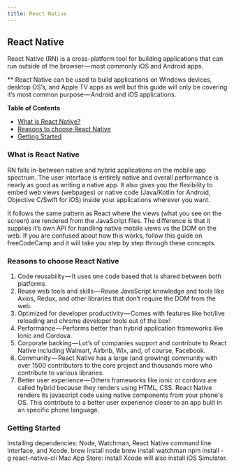 ```yaml
---
title: React Native
---
```

## React Native

React Native (RN) is a cross-platform tool for building applications that can run outside of the browser — most commonly iOS and Android apps.

** React Native can be used to build applications on Windows devices, desktop OS’s, and Apple TV apps as well but this guide will only be covering it’s most common purpose — Android and iOS applications.

**Table of Contents**
- [What is React Native?](#what-is-react-native)
- [Reasons to choose React Native](#reasons-to-choose-react-native)
- [Getting Started](#getting-started)

### What is React Native

RN falls in-between native and hybrid applications on the mobile app spectrum. The user interface is entirely native and overall performance is nearly as good as writing a native app. It also gives you the flexibility to embed web views (webpages) or native code (Java/Kotlin for Android, Objective C/Swift for iOS) inside your applications wherever you want.

It follows the same pattern as React where the views (what you see on the screen) are rendered from the JavaScript files. The difference is that it supplies it’s own API for handling native mobile views vs the DOM on the web. If you are confused about how this works, follow this guide on freeCodeCamp and it will take you step by step through these concepts.

### Reasons to choose React Native

1. Code reusability — It uses one code based that is shared between both platforms.
1. Reuse web tools and skills — Reuse JavaScript knowledge and tools like Axios, Redux, and other libraries that don’t require the DOM from the web.
1. Optimized for developer productivity — Comes with features like hot/live reloading and chrome developer tools out of the box!
1. Performance — Performs better than hybrid application frameworks like Ionic and Cordova.
1. Corporate backing — Lot’s of companies support and contribute to React Native including Walmart, Airbnb, Wix, and, of course, Facebook.
1. Community — React Native has a large (and growing) community with over 1500 contributors to the core project and thousands more who contribute to various libraries.
1. Better user experience — Others frameworks like ionic or cordova are called hybrid because they renders using HTML, CSS. React Native renders its javascript code using native components from your phone's OS. This contribute to a better user experience closer to an app built in an specific phone language.

### Getting Started

Installing dependencies: Node, Watchman, React Native command line interface, and Xcode.
brew install node
brew install watchman
npm install -g react-native-cli
Mac App Store: install Xcode will also install iOS Simulator. 
